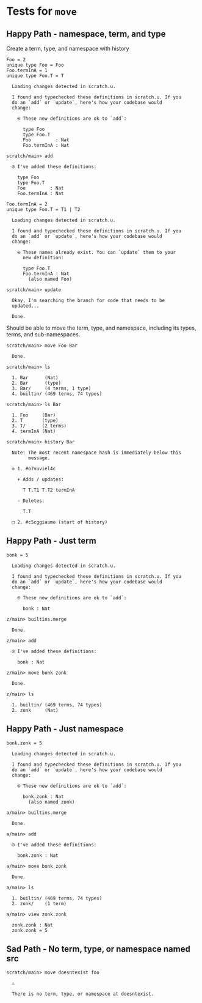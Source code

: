 # Tests for `move`

## Happy Path - namespace, term, and type

Create a term, type, and namespace with history

``` unison
Foo = 2
unique type Foo = Foo
Foo.termInA = 1
unique type Foo.T = T
```

``` ucm
  Loading changes detected in scratch.u.

  I found and typechecked these definitions in scratch.u. If you
  do an `add` or `update`, here's how your codebase would
  change:
  
    ⍟ These new definitions are ok to `add`:
    
      type Foo
      type Foo.T
      Foo         : Nat
      Foo.termInA : Nat

```

``` ucm
scratch/main> add

  ⍟ I've added these definitions:
  
    type Foo
    type Foo.T
    Foo         : Nat
    Foo.termInA : Nat

```

``` unison
Foo.termInA = 2
unique type Foo.T = T1 | T2
```

``` ucm
  Loading changes detected in scratch.u.

  I found and typechecked these definitions in scratch.u. If you
  do an `add` or `update`, here's how your codebase would
  change:
  
    ⍟ These names already exist. You can `update` them to your
      new definition:
    
      type Foo.T
      Foo.termInA : Nat
        (also named Foo)

```

``` ucm
scratch/main> update

  Okay, I'm searching the branch for code that needs to be
  updated...

  Done.

```

Should be able to move the term, type, and namespace, including its types, terms, and sub-namespaces.

``` ucm
scratch/main> move Foo Bar

  Done.

scratch/main> ls

  1. Bar      (Nat)
  2. Bar      (type)
  3. Bar/     (4 terms, 1 type)
  4. builtin/ (469 terms, 74 types)

scratch/main> ls Bar

  1. Foo     (Bar)
  2. T       (type)
  3. T/      (2 terms)
  4. termInA (Nat)

scratch/main> history Bar

  Note: The most recent namespace hash is immediately below this
        message.
  
  ⊙ 1. #o7vuviel4c
  
    + Adds / updates:
    
      T T.T1 T.T2 termInA
    
    - Deletes:
    
      T.T
  
  □ 2. #c5cggiaumo (start of history)

```

## Happy Path - Just term

``` unison
bonk = 5
```

``` ucm
  Loading changes detected in scratch.u.

  I found and typechecked these definitions in scratch.u. If you
  do an `add` or `update`, here's how your codebase would
  change:
  
    ⍟ These new definitions are ok to `add`:
    
      bonk : Nat

```

``` ucm
z/main> builtins.merge

  Done.

z/main> add

  ⍟ I've added these definitions:
  
    bonk : Nat

z/main> move bonk zonk

  Done.

z/main> ls

  1. builtin/ (469 terms, 74 types)
  2. zonk     (Nat)

```

## Happy Path - Just namespace

``` unison
bonk.zonk = 5
```

``` ucm
  Loading changes detected in scratch.u.

  I found and typechecked these definitions in scratch.u. If you
  do an `add` or `update`, here's how your codebase would
  change:
  
    ⍟ These new definitions are ok to `add`:
    
      bonk.zonk : Nat
        (also named zonk)

```

``` ucm
a/main> builtins.merge

  Done.

a/main> add

  ⍟ I've added these definitions:
  
    bonk.zonk : Nat

a/main> move bonk zonk

  Done.

a/main> ls

  1. builtin/ (469 terms, 74 types)
  2. zonk/    (1 term)

a/main> view zonk.zonk

  zonk.zonk : Nat
  zonk.zonk = 5

```

## Sad Path - No term, type, or namespace named src

``` ucm
scratch/main> move doesntexist foo

  ⚠️
  
  There is no term, type, or namespace at doesntexist.

```
